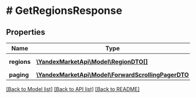 # # GetRegionsResponse

## Properties

Name | Type | Description | Notes
------------ | ------------- | ------------- | -------------
**regions** | [**\YandexMarketApi\Model\RegionDTO[]**](RegionDTO.md) | Информация о регионах. | [optional]
**paging** | [**\YandexMarketApi\Model\ForwardScrollingPagerDTO**](ForwardScrollingPagerDTO.md) |  | [optional]

[[Back to Model list]](../../README.md#models) [[Back to API list]](../../README.md#endpoints) [[Back to README]](../../README.md)
